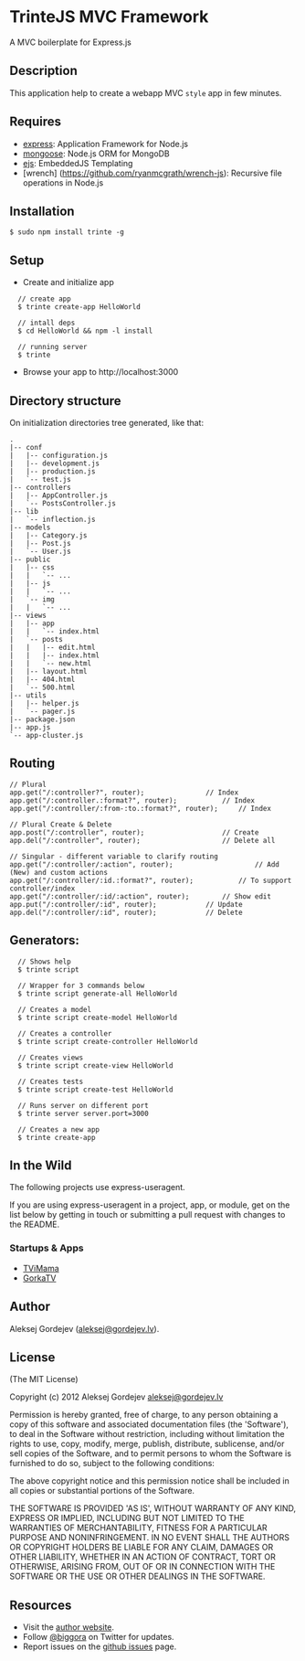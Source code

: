 # TrinteJS MVC Framework

A MVC boilerplate for Express.js

## Description

This application help to create a webapp MVC `style` app in few minutes.

## Requires
  - [express](http://expressjs.com/): Application Framework for Node.js
  - [mongoose](http://mongoosejs.com/): Node.js ORM for MongoDB
  - [ejs](http://embeddedjs.com/): EmbeddedJS Templating
  - [wrench] (https://github.com/ryanmcgrath/wrench-js): Recursive file operations in Node.js

## Installation

    $ sudo npm install trinte -g

## Setup
  -  Create and initialize app

<!---->
      // create app
      $ trinte create-app HelloWorld

      // intall deps
      $ cd HelloWorld && npm -l install

      // running server
      $ trinte

  - Browse your app to http://localhost:3000

Directory structure
-------------------

On initialization directories tree generated, like that:

    .
    |-- conf
    |   |-- configuration.js
    |   |-- development.js
    |   |-- production.js
    |   `-- test.js
    |-- controllers
    |   |-- AppController.js
    |   `-- PostsController.js
    |-- lib
    |   `-- inflection.js
    |-- models
    |   |-- Category.js
    |   |-- Post.js
    |   `-- User.js
    |-- public
    |   |-- css
    |   |   `-- ...
    |   |-- js
    |   |   `-- ...
    |   `-- img
    |   |   `-- ...
    |-- views
    |   |-- app
    |   |   `-- index.html
    |   `-- posts
    |   |   |-- edit.html
    |   |   |-- index.html
    |   |   `-- new.html
    |   |-- layout.html
    |   |-- 404.html
    |   `-- 500.html
    |-- utils
    |   |-- helper.js
    |   `-- pager.js
    |-- package.json
    |-- app.js
    `-- app-cluster.js

Routing
-------

    // Plural
    app.get("/:controller?", router);				// Index
    app.get("/:controller.:format?", router);			// Index
    app.get("/:controller/:from-:to.:format?", router);		// Index

    // Plural Create & Delete
    app.post("/:controller", router);			        // Create
    app.del("/:controller", router);   			        // Delete all

    // Singular - different variable to clarify routing
    app.get("/:controller/:action", router);                    // Add (New) and custom actions
    app.get("/:controller/:id.:format?", router);  	        // To support controller/index
    app.get("/:controller/:id/:action", router);		// Show edit
    app.put("/:controller/:id", router);			// Update
    app.del("/:controller/:id", router);			// Delete


## Generators:

      // Shows help
      $ trinte script

      // Wrapper for 3 commands below
      $ trinte script generate-all HelloWorld

      // Creates a model
      $ trinte script create-model HelloWorld

      // Creates a controller
      $ trinte script create-controller HelloWorld

      // Creates views
      $ trinte script create-view HelloWorld

      // Creates tests
      $ trinte script create-test HelloWorld

      // Runs server on different port
      $ trinte server server.port=3000

      // Creates a new app
      $ trinte create-app


## In the Wild

The following projects use express-useragent.

If you are using express-useragent in a project, app, or module, get on the list below
by getting in touch or submitting a pull request with changes to the README.

### Startups & Apps

- [TViMama](http://tvimama.com/)
- [GorkaTV](https://gorkatv.com/)


## Author

Aleksej Gordejev (aleksej@gordejev.lv).

## License

(The MIT License)

Copyright (c) 2012 Aleksej Gordejev <aleksej@gordejev.lv>

Permission is hereby granted, free of charge, to any person obtaining
a copy of this software and associated documentation files (the
'Software'), to deal in the Software without restriction, including
without limitation the rights to use, copy, modify, merge, publish,
distribute, sublicense, and/or sell copies of the Software, and to
permit persons to whom the Software is furnished to do so, subject to
the following conditions:

The above copyright notice and this permission notice shall be
included in all copies or substantial portions of the Software.

THE SOFTWARE IS PROVIDED 'AS IS', WITHOUT WARRANTY OF ANY KIND,
EXPRESS OR IMPLIED, INCLUDING BUT NOT LIMITED TO THE WARRANTIES OF
MERCHANTABILITY, FITNESS FOR A PARTICULAR PURPOSE AND NONINFRINGEMENT.
IN NO EVENT SHALL THE AUTHORS OR COPYRIGHT HOLDERS BE LIABLE FOR ANY
CLAIM, DAMAGES OR OTHER LIABILITY, WHETHER IN AN ACTION OF CONTRACT,
TORT OR OTHERWISE, ARISING FROM, OUT OF OR IN CONNECTION WITH THE
SOFTWARE OR THE USE OR OTHER DEALINGS IN THE SOFTWARE.


## Resources

- Visit the [author website](http://www.gordejev.lv).
- Follow [@biggora](https://twitter.com/#!/biggora) on Twitter for updates.
- Report issues on the [github issues](https://github.com/biggora/2co/issues) page.
